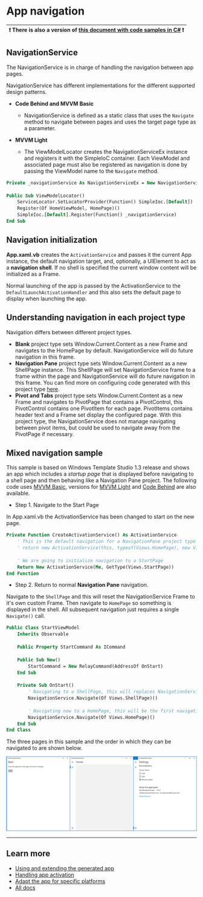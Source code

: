 # App navigation

:heavy_exclamation_mark: There is also a version of [this document with code samples in C#](./navigation.md) :heavy_exclamation_mark: |
------------------------------------------------------------------------------------------------------------------------------------- |

## NavigationService

The NavigationService is in charge of handling the navigation between app pages.

NavigationService has different implementations for the different supported design patterns.

- **Code Behind and MVVM Basic**
  - NavigationService is defined as a static class that uses the `Navigate` method to navigate between pages and uses the target page type as a parameter.

- **MVVM Light**
  - The ViewModelLocator creates the NavigationServiceEx instance and registers it with the SimpleIoC container. Each ViewModel and associated page must also be registered as navigation is done by passing the ViewModel name to the `Navigate` method.

```vb
Private _navigationService As NavigationServiceEx = New NavigationServiceEx()

Public Sub ViewModelLocator()
    ServiceLocator.SetLocatorProvider(Function() SimpleIoc.[Default])
    Register(Of HomeViewModel, HomePage)()
    SimpleIoc.[Default].Register(Function() _navigationService)
End Sub
```

## Navigation initialization

**App.xaml.vb** creates the `ActivationService` and passes it the current App instance, the default navigation target, and, optionally, a UIElement to act as a **navigation shell**. If no shell is specified the current window content will be initialized as a Frame.

Normal launching of the app is passed by the ActivationService to the `DefaultLaunchActivationHandler` and this also sets the default page to display when launching the app.

## Understanding navigation in each project type

Navigation differs between different project types.

- **Blank** project type sets Window.Current.Content as a new Frame and navigates to the HomePage by default. NavigationService will do future navigation in this frame.
- **Navigation Pane** project type sets Window.Current.Content as a new ShellPage instance. This ShellPage will set NavigationService frame to a frame within the page and NavigationService will do future navigation in this frame.
You can find more on configuring code generated with this project type [here](./projectTypes/navigationpane.md).
- **Pivot and Tabs** project type sets Window.Current.Content as a new Frame and navigates to PivotPage that contains a PivotControl, this PivotControl contains one PivotItem for each page. PivotItems contains header text and a Frame set display the configured page. With this project type, the NavigationService does not manage navigating between pivot items, but could be used to navigate away from the PivotPage if necessary.

## Mixed navigation sample

This sample is based on Windows Template Studio 1.3 release and shows an app which includes a _startup page_ that is displayed before navigating to a shell page and then behaving like a Navigation Pane project.
The following code uses [MVVM Basic](../samples/navigation/MixedNavigationSample.MVVMBasic), versions for [MVVM Light](../samples/navigation/MixedNavigationSample.MVVMLight) and [Code Behind](../samples/navigation/MixedNavigationSample.CodeBehind) are also available.

- Step 1. Navigate to the Start Page

In App.xaml.vb the ActivationService has been changed to start on the new page.

```vb
Private Function CreateActivationService() As ActivationService
    ' This is the default navigation for a NavigationPane project type
    ' return new ActivationService(this, typeof(Views.HomePage), new Views.ShellPage());

    ' We are going to initialize navigation to a StartPage
    Return New ActivationService(Me, GetType(Views.StartPage))
End Function
```

- Step 2. Return to normal **Navigation Pane** navigation.

Navigate to the `ShellPage` and this will reset the NavigationService Frame to it's own custom Frame.
Then navigate to `HomePage` so something is displayed in the shell.
All subsequent navigation just requires a single `Navigate()` call.

```vb
Public Class StartViewModel
    Inherits Observable

    Public Property StartCommand As ICommand

    Public Sub New()
        StartCommand = New RelayCommand(AddressOf OnStart)
    End Sub

    Private Sub OnStart()
        ' Navigating to a ShellPage, this will replaces NavigationService frame for an inner frame to change navigation handling.
        NavigationService.Navigate(Of Views.ShellPage)()

        ' Navigating now to a HomePage, this will be the first navigation on a NavigationPane menu
        NavigationService.Navigate(Of Views.HomePage)()
    End Sub
End Class
```

The three pages in this sample and the order in which they can be navigated to are shown below.

![Mixed navigation sample](resources/navigation/MixedNavigationSample.png)

---

## Learn more

- [Using and extending the generated app](./UWP/getting-started-endusers.md)
- [Handling app activation](./UWP/activation.md)
- [Adapt the app for specific platforms](./platform-specific-recommendations.md)
- [All docs](../readme.md)
